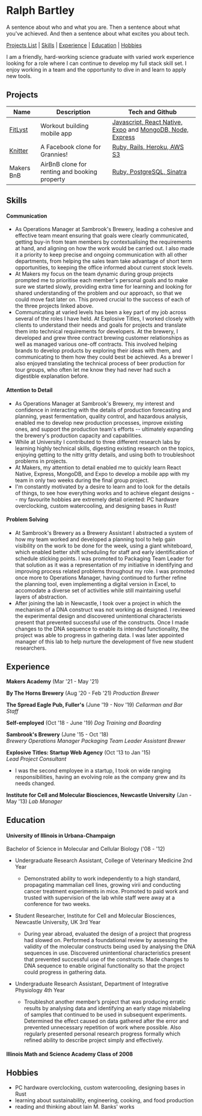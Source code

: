 

# Ralph Bartley

A sentence about who and what you are. Then a sentence about what you've achieved. And then a sentence about what excites you about tech.

[Projects List](#projects) | [Skills](#skills) | [Experience](#experience) | [Education](#education) | [Hobbies](#hobbies)

I am a friendly, hard-working science graduate with varied work experience looking for a role where I can continue to develop my full stack skill set.  I enjoy working in a team and the opportunity to dive in and learn to apply new tools.

## Projects

| Name                         | Description       | Tech and Github   | 
| ---------------------------- | ----------------- | ----------------- |
| [FitLyst](https://www.youtube.com/watch?v=avCYlOvstGc&t=780s) | Workout building mobile app | [Javascript, React Native, Expo](https://github.com/Emmapr123/ControLLyfe-ReactNative) and [MongoDB, Node, Express](https://github.com/taran314/controLLyfe) |
| [Knitter](http://knitter-acebook.herokuapp.com/) | A Facebook clone for Grannies! | [Ruby, Rails, Heroku, AWS S3](https://github.com/TataSher/Acebook-Knitter) |
| Makers BnB | AirBnB clone for renting and booking property | [Ruby, PostgreSQL, Sinatra](https://github.com/ralphbartley/makersbnb_Pi_to_i) |

## Skills

#### Communication

  - As Operations Manager at Sambrook's Brewery, leading a cohesive and effective team meant ensuring that goals were clearly communicated, getting buy-in from team members by contextualising the requirements at hand, and aligning on how the work would be carried out.  I also made it a priority to keep precise and ongoing communication with all other departments, from helping the sales team take advantage of short term opportunities, to keeping the office informed about current stock levels.
  - At Makers my focus on the team dynamic during group projects prompted me to prioritise each member's personal goals and to make sure we started slowly, providing extra time for learning and looking for shared understanding of the problem and our approach, so that we could move fast later on.  This proved crucial to the success of each of the three projects linked above.
  - Communicating at varied levels has been a key part of my job across several of the roles I have held. At Explosive Titles, I worked closely with clients to understand their needs and goals for projects and translate them into technical requirements for developers. At the brewery, I developed and grew three contract brewing customer relationships as well as managed various one-off contracts. This involved helping brands to develop products by exploring their ideas with them, and communicating to them how they could best be achieved. As a brewer I also enjoyed translating the technical process of beer production for tour groups, who often let me know they had never had such a digestible explanation before.

#### Attention to Detail

  - As Operations Manager at Sambrook's Brewery, my interest and confidence in interacting with the details of production forecasting and planning, yeast fermentation, quality control, and hazardous analysis, enabled me to develop new production processes, improve existing ones, and support the production team's efforts  -- ultimately expanding the brewery's production capacity and capabilities.
  - While at University I contributed to three different research labs by learning highly technical skills, digesting existing research on the topics, enjoying getting to the nitty gritty details, and using both to troubleshoot problems in projects.
  - At Makers, my attention to detail enabled me to quickly learn React Native, Express, MongoDB, and Expo to develop a mobile app with my team in only two weeks during the final group project.
  - I'm constantly motivated by a desire to learn and to look for the details of things, to see how everything works and to achieve elegant designs -- my favourite hobbies are extremely detail oriented: PC hardware overclocking, custom watercooling, and designing bases in Rust!

#### Problem Solving

  - At Sambrook's Brewery as a Brewery Assistant I abstracted a system of how my team worked and developed a planning tool to help gain visibility on the work to be done for the week, using a giant whiteboard, which enabled better shift scheduling for staff and early identification of schedule sticking points.  I was promoted to Packaging Team Leader for that solution as it was a representation of my initiative in identifying and improving process related problems throughout my role.  I was promoted once more to Operations Manager, having continued to further refine the planning tool, even implementing a digital version in Excel, to accomodate a diverse set of activities while still maintaining useful layers of abstraction.
  - After joining the lab in Newcastle, I took over a project in which the mechanism of a DNA construct was not working as designed. I reviewed the experimental design and discovered unintentional characterists present that prevented successful use of the constructs.  Once I made changes to the DNA sequence to enable its intended functionality, the project was able to progress in gathering data.  I was later appointed manager of this lab to help nurture the development of five new student researchers.

## Experience

**Makers Academy** (Mar '21 - May '21)

**By The Horns Brewery** (Aug '20 - Feb '21)
_Production Brewer_

**The Spread Eagle Pub, Fuller's** (June '19 - Nov '19)
_Cellarman and Bar Staff_

**Self-employed** (Oct '18 - June '19)
_Dog Training and Boarding_

**Sambrook's Brewery** (June '15 - Oct '18)  
_Brewery Operations Manager_
_Packaging Team Leader_
_Assistant Brewer_

**Explosive Titles: Startup Web Agency** (Oct '13 to Jan '15)  
_Lead Project Consultant_
- I was the second employee in a startup, I took on wide ranging responsibilities, having an evolving role as the company grew and its needs changed.

**Institute for Cell and Molecular Biosciences, Newcastle University** (Jan - May '13)
_Lab Manager_

## Education

#### University of Illinois in Urbana-Champaign 

Bachelor of Science in Molecular and Cellular Biology ('08 - '12)
  - Undergraduate Research Assistant, College of Veterinary Medicine 2nd Year
    - Demonstrated ability to work independently to a high standard, propagating mammalian cell lines, growing virii and conducting cancer treatment experiments in mice.  Promoted to paid work and trusted with supervision of the lab while staff were away at a conference for two weeks.

  - Student Researcher, Institute for Cell and Molecular Biosciences, Newcastle University, UK 3rd Year
    - During year abroad, evaluated the design of a project that progress had slowed on.  Performed a foundational review by assessing the validity of the molecular constructs being used by analysing the DNA sequences in use.  Discovered unintentional characteristics present that prevented successful use of the constructs.  Made changes to DNA sequence to enable original functionality so that the project could progress in gathering data.

  - Undergraduate Research Assistant, Department of Integrative Physiology 4th Year
    - Troubleshot another member’s project that was producing erratic results by analysing data and identifying an early stage mislabeling of samples that continued to be used in subsequent experiments. Determined the effect caused on data gathered after the error and prevented unnecessary repetition of work where possible. Also regularly presented personal research progress formally which refined ability to describe project simply and effectively.

#### Illinois Math and Science Academy Class of 2008

## Hobbies

- PC hardware overclocking, custom watercooling, designing bases in Rust
- learning about sustainability, engineering, cooking, and food production
- reading and thinking about Iain M. Banks' works 
